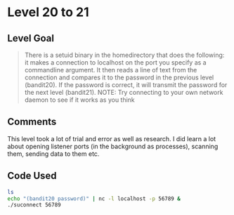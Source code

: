 # Level 20 to 21

## Level Goal
> There is a setuid binary in the homedirectory that does the following: it makes a connection to localhost on the port you specify as a commandline argument. It then reads a line of text from the connection and compares it to the password in the previous level (bandit20). If the password is correct, it will transmit the password for the next level (bandit21). NOTE: Try connecting to your own network daemon to see if it works as you think

## Comments
This level took a lot of trial and error as well as research. I did learn a lot about opening listener ports (in the background as processes), scanning them, sending data to them etc.

Code Used
------
```bash
ls
echo "(bandit20 password)" | nc -l localhost -p 56789 &
./suconnect 56789
```
